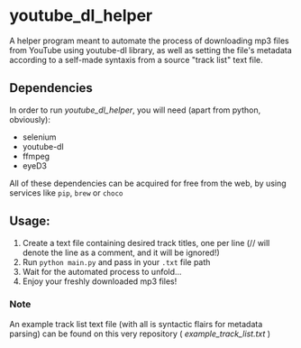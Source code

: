 # youtube_dl_helper

A helper program meant to automate the process of downloading mp3 files from YouTube using youtube-dl library, as well as setting the file's metadata according to a self-made syntaxis from a source "track list" text file.

## Dependencies

In order to run _youtube_dl_helper_, you will need (apart from python, obviously):

- selenium
- youtube-dl
- ffmpeg
- eyeD3

All of these dependencies can be acquired for free from the web, by using services like ```pip```, ```brew``` or ```choco```

## Usage:

1. Create a text file containing desired track titles, one per line (// will denote the line as a comment, and it will be ignored!)
2. Run ```python main.py``` and pass in your ```.txt``` file path
3. Wait for the automated process to unfold...
4. Enjoy your freshly downloaded mp3 files!


### Note

An example track list text file (with all is syntactic flairs for metadata parsing) can be found on this very repository ( _example_track_list.txt_ )
